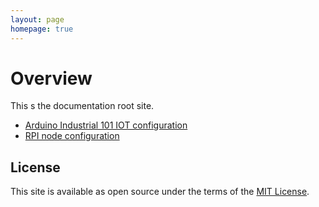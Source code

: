 ```yaml
---
layout: page
homepage: true
---
```


# Overview

This s the documentation root site.

- [Arduino Industrial 101 IOT configuration](/arduino_industrial_101.md)
- [RPI node configuration](/rpi_node.md)

## License

This site is available as open source under the terms of the [MIT License](http://opensource.org/licenses/MIT).

